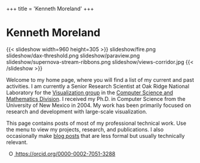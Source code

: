 +++
title = 'Kenneth Moreland'
+++

# Kenneth Moreland

{{< slideshow width=960 height=305 >}}
slideshow/fire.png
slideshow/dax-threshold.png
slideshow/paraview.png
slideshow/supernova-stream-ribbons.png
slideshow/views-corridor.jpg
{{< /slideshow >}}

Welcome to my home page, where you will find a list of my current and past
activities. I am currently a Senior Research Scientist at Oak Ridge National
Laboratory for the [Visualization group] in the [Computer Science and Mathematics
Division]. I received my Ph.D. in Computer Science from the University of New
Mexico in 2004. My work has been primarily focused on research and development
with large-scale visualization.

This page contains posts of most of my professional technical work. Use the menu
to view my projects, research, and publications. I also occasionally make [blog
posts] that are less formal but usually technically relevant.

<a id="cy-effective-orcid-url"
   class="underline"
   href="https://orcid.org/0000-0002-7051-3288"
   target="orcid.widget"
   rel="me noopener noreferrer"
   style="vertical-align: top">
  <img src="https://orcid.org/sites/default/files/images/orcid_16x16.png"
       style="width: 1em; margin-inline-start: 0.5em"
       alt="ORCID iD icon"/>
  https://orcid.org/0000-0002-7051-3288
</a>

[Visualization group]: https://csmd.ornl.gov/group/visualization
[Computer Science and Mathematics Division]: https://csmd.ornl.gov/
[blog posts]: http://drmoron.org/
